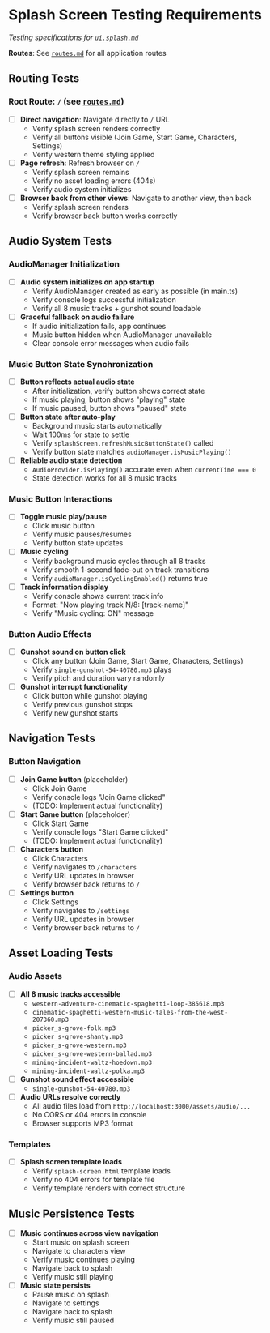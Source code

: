 # Splash Screen Testing Requirements

*Testing specifications for [`ui.splash.md`](ui.splash.md)*

**Routes**: See [`routes.md`](routes.md) for all application routes

## Routing Tests

### Root Route: `/` (see [`routes.md`](routes.md))
- [ ] **Direct navigation**: Navigate directly to `/` URL
  - Verify splash screen renders correctly
  - Verify all buttons visible (Join Game, Start Game, Characters, Settings)
  - Verify western theme styling applied
- [ ] **Page refresh**: Refresh browser on `/`
  - Verify splash screen remains
  - Verify no asset loading errors (404s)
  - Verify audio system initializes
- [ ] **Browser back from other views**: Navigate to another view, then back
  - Verify splash screen renders
  - Verify browser back button works correctly

## Audio System Tests

### AudioManager Initialization
- [ ] **Audio system initializes on app startup**
  - Verify AudioManager created as early as possible (in main.ts)
  - Verify console logs successful initialization
  - Verify all 8 music tracks + gunshot sound loadable
- [ ] **Graceful fallback on audio failure**
  - If audio initialization fails, app continues
  - Music button hidden when AudioManager unavailable
  - Clear console error messages when audio fails

### Music Button State Synchronization
- [ ] **Button reflects actual audio state**
  - After initialization, verify button shows correct state
  - If music playing, button shows "playing" state
  - If music paused, button shows "paused" state
- [ ] **Button state after auto-play**
  - Background music starts automatically
  - Wait 100ms for state to settle
  - Verify `splashScreen.refreshMusicButtonState()` called
  - Verify button state matches `audioManager.isMusicPlaying()`
- [ ] **Reliable audio state detection**
  - `AudioProvider.isPlaying()` accurate even when `currentTime === 0`
  - State detection works for all 8 music tracks

### Music Button Interactions
- [ ] **Toggle music play/pause**
  - Click music button
  - Verify music pauses/resumes
  - Verify button state updates
- [ ] **Music cycling**
  - Verify background music cycles through all 8 tracks
  - Verify smooth 1-second fade-out on track transitions
  - Verify `audioManager.isCyclingEnabled()` returns true
- [ ] **Track information display**
  - Verify console shows current track info
  - Format: "Now playing track N/8: [track-name]"
  - Verify "Music cycling: ON" message

### Button Audio Effects
- [ ] **Gunshot sound on button click**
  - Click any button (Join Game, Start Game, Characters, Settings)
  - Verify `single-gunshot-54-40780.mp3` plays
  - Verify pitch and duration vary randomly
- [ ] **Gunshot interrupt functionality**
  - Click button while gunshot playing
  - Verify previous gunshot stops
  - Verify new gunshot starts

## Navigation Tests

### Button Navigation
- [ ] **Join Game button** (placeholder)
  - Click Join Game
  - Verify console logs "Join Game clicked"
  - (TODO: Implement actual functionality)
- [ ] **Start Game button** (placeholder)
  - Click Start Game
  - Verify console logs "Start Game clicked"
  - (TODO: Implement actual functionality)
- [ ] **Characters button**
  - Click Characters
  - Verify navigates to `/characters`
  - Verify URL updates in browser
  - Verify browser back returns to `/`
- [ ] **Settings button**
  - Click Settings
  - Verify navigates to `/settings`
  - Verify URL updates in browser
  - Verify browser back returns to `/`

## Asset Loading Tests

### Audio Assets
- [ ] **All 8 music tracks accessible**
  - `western-adventure-cinematic-spaghetti-loop-385618.mp3`
  - `cinematic-spaghetti-western-music-tales-from-the-west-207360.mp3`
  - `picker_s-grove-folk.mp3`
  - `picker_s-grove-shanty.mp3`
  - `picker_s-grove-western.mp3`
  - `picker_s-grove-western-ballad.mp3`
  - `mining-incident-waltz-hoedown.mp3`
  - `mining-incident-waltz-polka.mp3`
- [ ] **Gunshot sound effect accessible**
  - `single-gunshot-54-40780.mp3`
- [ ] **Audio URLs resolve correctly**
  - All audio files load from `http://localhost:3000/assets/audio/...`
  - No CORS or 404 errors in console
  - Browser supports MP3 format

### Templates
- [ ] **Splash screen template loads**
  - Verify `splash-screen.html` template loads
  - Verify no 404 errors for template file
  - Verify template renders with correct structure

## Music Persistence Tests
- [ ] **Music continues across view navigation**
  - Start music on splash screen
  - Navigate to characters view
  - Verify music continues playing
  - Navigate back to splash
  - Verify music still playing
- [ ] **Music state persists**
  - Pause music on splash
  - Navigate to settings
  - Navigate back to splash
  - Verify music still paused
